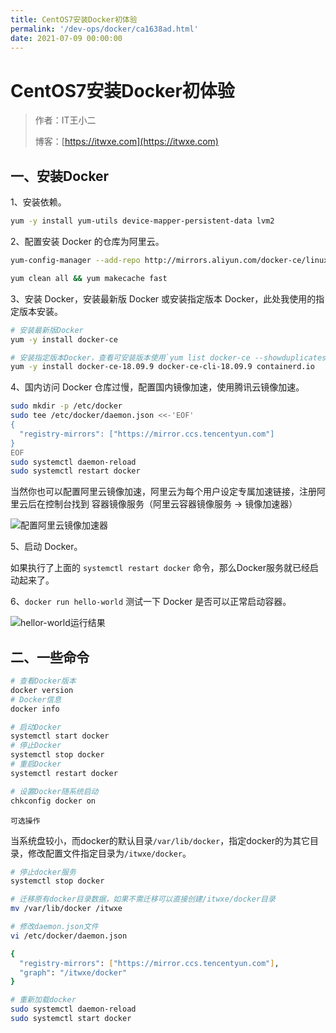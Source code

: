 ```yaml
---
title: CentOS7安装Docker初体验
permalink: '/dev-ops/docker/ca1638ad.html'
date: 2021-07-09 00:00:00
---
```


# CentOS7安装Docker初体验

> 作者：IT王小二
>
> 博客：[https://itwxe.com](https://itwxe.com)

## 一、安装Docker

1、安装依赖。

```bash
yum -y install yum-utils device-mapper-persistent-data lvm2
```
2、配置安装 Docker 的仓库为阿里云。

```bash
yum-config-manager --add-repo http://mirrors.aliyun.com/docker-ce/linux/centos/docker-ce.repo
```

```bash
yum clean all && yum makecache fast
```

3、安装 Docker，安装最新版 Docker 或安装指定版本 Docker，此处我使用的指定版本安装。

```bash
# 安装最新版Docker
yum -y install docker-ce

# 安装指定版本Docker，查看可安装版本使用`yum list docker-ce --showduplicates | sort -r`查看
yum -y install docker-ce-18.09.9 docker-ce-cli-18.09.9 containerd.io
```

4、国内访问 Docker 仓库过慢，配置国内镜像加速，使用腾讯云镜像加速。

```bash
sudo mkdir -p /etc/docker
sudo tee /etc/docker/daemon.json <<-'EOF'
{
  "registry-mirrors": ["https://mirror.ccs.tencentyun.com"]
}
EOF
sudo systemctl daemon-reload
sudo systemctl restart docker
```

当然你也可以配置阿里云镜像加速，阿里云为每个用户设定专属加速链接，注册阿里云后在控制台找到 容器镜像服务（阿里云容器镜像服务 -> 镜像加速器）

![配置阿里云镜像加速器](https://minio.itwxe.com/img/blog/ca1638ad_166463726437905.png)

5、启动 Docker。

如果执行了上面的 `systemctl restart docker` 命令，那么Docker服务就已经启动起来了。

6、`docker run hello-world` 测试一下 Docker 是否可以正常启动容器。

![hellor-world运行结果](https://minio.itwxe.com/img/blog/ca1638ad_166463726445356.png)

## 二、一些命令

```bash
# 查看Docker版本
docker version
# Docker信息
docker info

# 启动Docker
systemctl start docker
# 停止Docker
systemctl stop docker
# 重启Docker
systemctl restart docker

# 设置Docker随系统启动
chkconfig docker on
```

`可选操作`

当系统盘较小，而docker的默认目录`/var/lib/docker`，指定docker的为其它目录，修改配置文件指定目录为`/itwxe/docker`。

```bash
# 停止docker服务
systemctl stop docker

# 迁移原有docker目录数据，如果不需迁移可以直接创建/itwxe/docker目录
mv /var/lib/docker /itwxe

# 修改daemon.json文件
vi /etc/docker/daemon.json

{
  "registry-mirrors": ["https://mirror.ccs.tencentyun.com"],
  "graph": "/itwxe/docker"
}

# 重新加载docker
sudo systemctl daemon-reload
sudo systemctl start docker
```